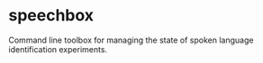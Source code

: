 # speechbox

Command line toolbox for managing the state of spoken language identification experiments.
